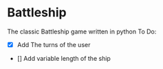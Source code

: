 # Battleship
The classic Battleship game written in python
To Do:
- [x] Add The turns of the user
- [] Add variable length of the ship
